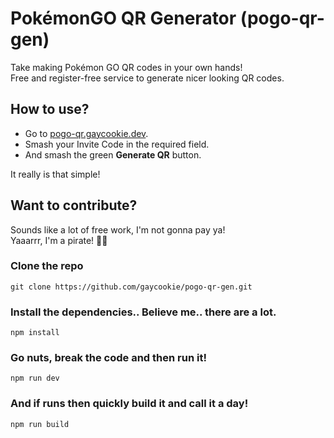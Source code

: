 # **Po**kémon**GO** **QR** **Gen**erator (pogo-qr-gen)
Take making Pokémon GO QR codes in your own hands!  
Free and register-free service to generate nicer looking QR codes.

## How to use?
- Go to [pogo-qr.gaycookie.dev](https://pogo-qr.gaycookie.dev/).
- Smash your Invite Code in the required field.
- And smash the green **Generate QR** button.

It really is that simple!

## Want to contribute?
Sounds like a lot of free work, I'm not gonna pay ya!  
Yaaarrr, I'm a pirate! 🏴‍☠

### Clone the repo
```
git clone https://github.com/gaycookie/pogo-qr-gen.git
```

### Install the dependencies.. Believe me.. there are a lot.
```
npm install
```

### Go nuts, break the code and then run it!
```
npm run dev
```

### And if runs then quickly build it and call it a day!
```
npm run build
```
